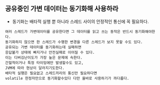 ## 공유중인 가변 데이터는 동기화해 사용하라
  - 동기화는 배타적 실행 뿐 아니라 스레드 사이의 안정적인 통신에 꼭 필요하다.

```
여러 스레드가 가변데이터를 공유한다면 그 데이터를 읽고 쓰는 동작은 반드시 동기화해야한다.
동기화하지 않으면 한 스레드가 수행한 변경을 다른 스레드가 보지 못할 수도 있다.
공유되는 가변 데이터를 동기화하는데 실패하면
응답불가 상태에 빠지거나 안전실패로 이어질 수 있다.
이는 디버깅난이도가 가장 높은 문제에 속한다.
간헐적이거나 특정 타이밍에만 발생할수도 있고,
JVM에 따라 현상이 달라지기도한다.
배타적 실행은 필요없고 스레드끼리의 통신만 필요하다면
volatile 한정자만으로 동기화할수있다 다만 올바로 사용하기가 까다롭다.
```
